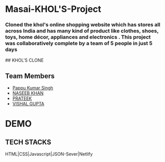 # Masai-KHOL'S-Project
<h3>Cloned the khol's online shopping website which has stores all across India and has many kind of product like clothes, shoes, toys, home décor, appliances and electronics . This project was collaboratively complete by a team of 5 people in just 5 days</h3>
## KHOL'S CLONE

## Team Members
- [Pappu Kumar Singh](https://github.com/pappukrs)
- [NASEEB KHAN](https://github.com/naseeb-shah/)
- [PRATEEK](https://github.com/Pratikm05)
- [VISHAL GUPTA](https://github.com/)

<h1>DEMO</h1>


## TECH STACKS
HTML|CSS|Javascript|JSON-Sever|Netlify
